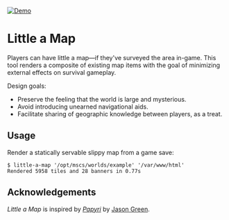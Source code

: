 [![Demo][demo-badge]][demo]

# Little a Map

Players can have little a map—if they've surveyed the area in-game. This tool
renders a composite of existing map items with the goal of minimizing external
effects on survival gameplay.

Design goals:

- Preserve the feeling that the world is large and mysterious.
- Avoid introducing unearned navigational aids.
- Facilitate sharing of geographic knowledge between players, as a treat.

## Usage

Render a statically servable slippy map from a game save:

```console
$ little-a-map '/opt/mscs/worlds/example' '/var/www/html'
Rendered 5958 tiles and 28 banners in 0.77s
```

## Acknowledgements

_Little a Map_ is inspired by _[Papyri]_ by [Jason Green].

[demo]: https://andrewkvalheim.github.io/little-a-map/
[demo-badge]: https://img.shields.io/badge/dynamic/json?color=green&label=demo&query=%24.version&url=https%3A%2F%2Fandrewkvalheim.github.io%2Flittle-a-map%2Fbadge.json
[jason green]: https://jason.green.io/
[papyri]: https://github.com/jason-green-io/papyri
